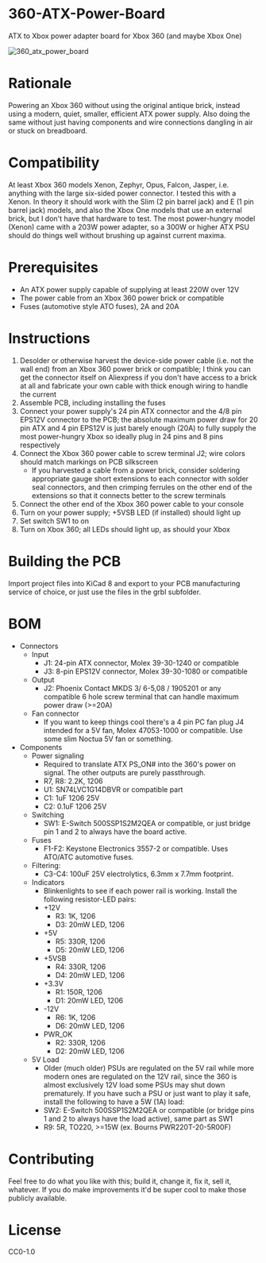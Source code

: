 # 360-ATX-Power-Board
ATX to Xbox power adapter board for Xbox 360 (and maybe Xbox One)

![360_atx_power_board](https://github.com/user-attachments/assets/34ac3775-7240-4082-a9f8-f59188915a75)


# Rationale
Powering an Xbox 360 without using the original antique brick, instead using a modern, quiet, smaller, efficient ATX power supply. Also doing the same without just having components and wire connections dangling in air or stuck on breadboard.

# Compatibility
At least Xbox 360 models Xenon, Zephyr, Opus, Falcon, Jasper, i.e. anything with the large six-sided power connector. I tested this with a Xenon. In theory it should work with the Slim (2 pin barrel jack) and E (1 pin barrel jack) models, and also the Xbox One models that use an external brick, but I don't have that hardware to test. The most power-hungry model (Xenon) came with a 203W power adapter, so a 300W or higher ATX PSU should do things well without brushing up against current maxima.

# Prerequisites
- An ATX power supply capable of supplying at least 220W over 12V
- The power cable from an Xbox 360 power brick or compatible
- Fuses (automotive style ATO fuses), 2A and 20A

# Instructions
1. Desolder or otherwise harvest the device-side power cable (i.e. not the wall end) from an Xbox 360 power brick or compatible; I think you can get the connector itself on Aliexpress if you don't have access to a brick at all and fabricate your own cable with thick enough wiring to handle the current
2. Assemble PCB, including installing the fuses
3. Connect your power supply's 24 pin ATX connector and the 4/8 pin EPS12V connector to the PCB; the absolute maximum power draw for 20 pin ATX and 4 pin EPS12V is just barely enough (20A) to fully supply the most power-hungry Xbox so ideally plug in 24 pins and 8 pins respectively
4. Connect the Xbox 360 power cable to screw terminal J2; wire colors should match markings on PCB silkscreen
   -   If you harvested a cable from a power brick, consider soldering appropriate gauge short extensions to each connector with solder seal connectors, and then crimping ferrules on the other end of the extensions so that it connects better to the screw terminals
5. Connect the other end of the Xbox 360 power cable to your console
6. Turn on your power supply; +5VSB LED (if installed) should light up
7. Set switch SW1 to on
8. Turn on Xbox 360; all LEDs should light up, as should your Xbox

# Building the PCB
Import project files into KiCad 8 and export to your PCB manufacturing service of choice, or just use the files in the grbl subfolder.

# BOM
- Connectors
  - Input
    - J1: 24-pin ATX connector, Molex 39-30-1240 or compatible
    - J3: 8-pin EPS12V connector, Molex 39-30-1080 or compatible
  - Output
    - J2: Phoenix Contact MKDS 3/ 6-5,08 / 1905201 or any compatible 6 hole screw terminal that can handle maximum power draw (>=20A)
  - Fan connector
    - If you want to keep things cool there's a 4 pin PC fan plug J4 intended for a 5V fan, Molex 47053-1000 or compatible. Use some slim Noctua 5V fan or something.
- Components
  - Power signaling
    - Required to translate ATX PS_ON# into the 360's power on signal. The other outputs are purely passthrough.
    - R7, R8: 2.2K, 1206
    - U1: SN74LVC1G14DBVR or compatible part
    - C1: 1uF 1206 25V
    - C2: 0.1uF 1206 25V
  - Switching
    - SW1: E-Switch 500SSP1S2M2QEA or compatible, or just bridge pin 1 and 2 to always have the board active.
  - Fuses
    - F1-F2: Keystone Electronics 3557-2 or compatible. Uses ATO/ATC automotive fuses.
  - Filtering:
    - C3-C4: 100uF 25V electrolytics, 6.3mm x 7.7mm footprint. 
  - Indicators
    - Blinkenlights to see if each power rail is working. Install the following resistor-LED pairs:
    - +12V
      - R3: 1K, 1206
      - D3: 20mW LED, 1206  
    - +5V
      - R5: 330R, 1206
      - D5: 20mW LED, 1206  
    - +5VSB
      - R4: 330R, 1206
      - D4: 20mW LED, 1206
    - +3.3V
      - R1: 150R, 1206
      - D1: 20mW LED, 1206
    - -12V
      - R6: 1K, 1206
      - D6: 20mW LED, 1206  
    - PWR_OK
      - R2: 330R, 1206
      - D2: 20mW LED, 1206
  - 5V Load
    - Older (much older) PSUs are regulated on the 5V rail while more modern ones are regulated on the 12V rail, since the 360 is almost exclusively 12V load some PSUs may shut down prematurely. If you have such a PSU or just want to play it safe, install the following to have a 5W (1A) load:
    - SW2: E-Switch 500SSP1S2M2QEA or compatible (or bridge pins 1 and 2 to always have the load active), same part as SW1
    - R9: 5R, TO220, >=15W (ex. Bourns PWR220T-20-5R00F)
  

# Contributing
Feel free to do what you like with this; build it, change it, fix it, sell it, whatever. If you do make improvements it'd be super cool to make those publicly available.

# License
CC0-1.0
